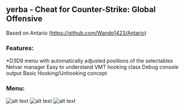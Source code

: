 ## yerba - Cheat for Counter-Strike: Global Offensive
Based on Antario (https://github.com/Wando1423/Antario)

### Features:
*D3D9 menu with automatically adjusted positions of the selectables
Netvar manager
Easy to understand VMT hooking class
Debug console output
Basic Hooking/Unhooking concept

### Menu:
![alt text](https://i.imgur.com/dPCQvFG.png)
![alt text](https://i.imgur.com/3lVaWR5.png)
![alt text](https://i.imgur.com/rIgGA5r.png)

